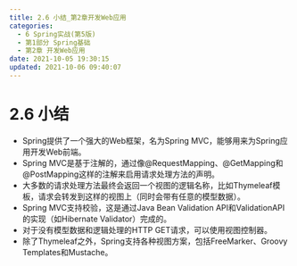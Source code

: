 ```yaml
---
title: 2.6 小结_第2章开发Web应用
categories: 
  - 6 Spring实战(第5版)
  - 第1部分 Spring基础
  - 第2章 开发Web应用
date: 2021-10-05 19:30:15
updated: 2021-10-06 09:40:07
---
```

# 2.6 小结
- Spring提供了一个强大的Web框架，名为Spring MVC，能够用来为Spring应用开发Web前端。
- Spring MVC是基于注解的，通过像@RequestMapping、@GetMapping和@PostMapping这样的注解来启用请求处理方法的声明。
- 大多数的请求处理方法最终会返回一个视图的逻辑名称，比如Thymeleaf模板，请求会转发到这样的视图上（同时会带有任意的模型数据）。
- Spring MVC支持校验，这是通过Java Bean Validation API和ValidationAPI的实现（如Hibernate Validator）完成的。
- 对于没有模型数据和逻辑处理的HTTP GET请求，可以使用视图控制器。
- 除了Thymeleaf之外，Spring支持各种视图方案，包括FreeMarker、Groovy Templates和Mustache。


